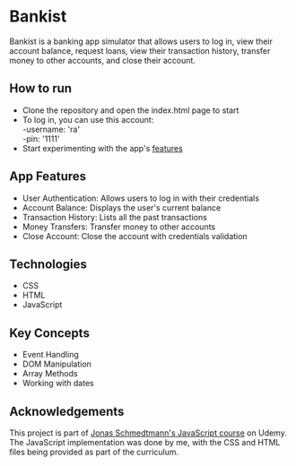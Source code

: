 # Bankist
Bankist is a banking app simulator that allows users to log in, view their account balance, 
request loans, view their transaction history, transfer money to other accounts, and close their account. 

## How to run
- Clone the repository and open the index.html page to start
- To log in, you can use this account:<br>
  -username: 'ra'<br>
  -pin: '1111'
- Start experimenting with the app's [features](#app-features) 

## App Features
- User Authentication: Allows users to log in with their credentials
- Account Balance: Displays the user's current balance
- Transaction History: Lists all the past transactions
- Money Transfers: Transfer money to other accounts
- Close Account: Close the account with credentials validation

## Technologies
-  CSS
-  HTML
-  JavaScript

## Key Concepts
-  Event Handling
-  DOM Manipulation
-  Array Methods
-  Working with dates

## Acknowledgements
This project is part of [Jonas Schmedtmann's JavaScript course](https://www.udemy.com/course/the-complete-javascript-course/) on Udemy.<br>
The JavaScript implementation was done by me, with the CSS and HTML files being provided as part of the curriculum.
